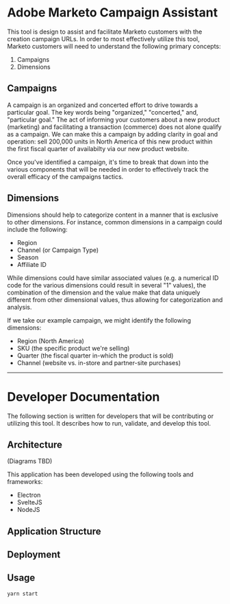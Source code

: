 # Adobe Marketo Campaign Assistant

This tool is design to assist and facilitate Marketo customers with the creation campaign URLs. In order to most effectively utilize this tool, Marketo customers will need to understand the following primary concepts: 

  1. Campaigns
  1. Dimensions

## Campaigns

A campaign is an organized and concerted effort to drive towards a particular goal. The key words being "organized," "concerted," and, "particular goal." The act of informing your customers about a new product (marketing) and facilitating a transaction (commerce) does not alone qualify as a campaign. We can make this a campaign by adding clarity in goal and operation: sell 200,000 units in North America of this new product within the first fiscal quarter of availabilty via our new product website.

Once you've identified a campaign, it's time to break that down into the various components that will be needed in order to effectively track the overall efficacy of the campaigns tactics.

## Dimensions

Dimensions should help to categorize content in a manner that is exclusive to other dimensions. For instance, common dimensions in a campaign could include the following: 

  - Region
  - Channel (or Campaign Type)
  - Season
  - Affiliate ID

While dimensions could have similar associated values (e.g. a numerical ID code for the various dimensions could result in several "1" values), the combination of the dimension and the value make that data uniquely different from other dimensional values, thus allowing for categorization and analysis. 

If we take our example campaign, we might identify the following dimensions: 

  - Region (North America)
  - SKU (the specific product we're selling)
  - Quarter (the fiscal quarter in-which the product is sold)
  - Channel (website vs. in-store and partner-site purchases)

---

# Developer Documentation

The following section is written for developers that will be contributing or utilizing this tool. It describes how to run, validate, and develop this tool. 

## Architecture

(Diagrams TBD)

This application has been developed using the following tools and frameworks: 

  - Electron
  - SvelteJS
  - NodeJS

## Application Structure

## Deployment

## Usage

```bash
yarn start
```
